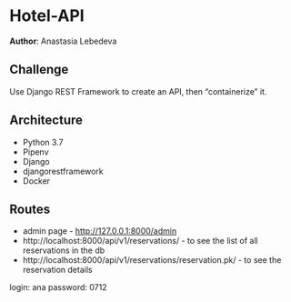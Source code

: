 # Hotel-API

**Author**: Anastasia Lebedeva

## Challenge
Use Django REST Framework to create an API, then “containerize” it.

## Architecture
* Python 3.7
* Pipenv
* Django
* djangorestframework
* Docker


## Routes
* admin page -  http://127.0.0.1:8000/admin
* http://localhost:8000/api/v1/reservations/ - to see the list of all reservations in the db
* http://localhost:8000/api/v1/reservations/reservation.pk/ - to see the reservation details

login: ana
password: 0712